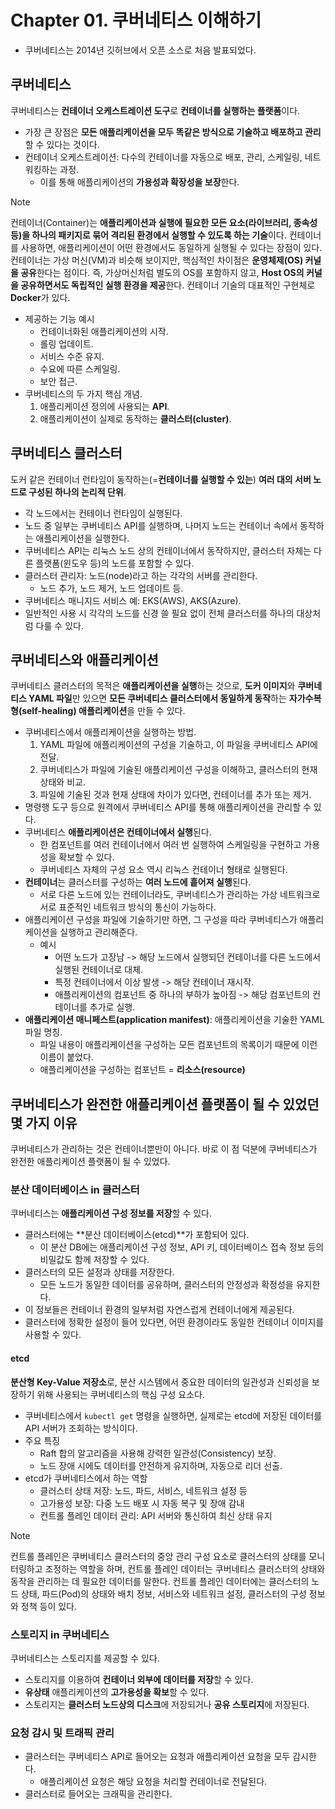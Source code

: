 # Chapter 01. 쿠버네티스 이해하기

- 쿠버네티스는 2014년 깃허브에서 오픈 소스로 처음 발표되었다.

## 쿠버네티스

쿠버네티스는 **컨테이너 오케스트레이션 도구**로 **컨테이너를 실행하는 플랫폼**이다.

- 가장 큰 장점은 **모든 애플리케이션을 모두 똑같은 방식으로 기술하고 배포하고 관리**할 수 있다는 것이다.
- 컨테이너 오케스트레이션: 다수의 컨테이너를 자동으로 배포, 관리, 스케일링, 네트워킹하는 과정.
  - 이를 통해 애플리케이션의 **가용성과 확장성을 보장**한다.

> [!NOTE]  
> 컨테이너(Container)는 **애플리케이션과 실행에 필요한 모든 요소(라이브러리, 종속성 등)을 하나의 패키지로 묶어 격리된 환경에서 실행할 수 있도록 하는 기술**이다.
> 컨테이너를 사용하면, 애플리케이션이 어떤 환경에서도 동일하게 실행될 수 있다는 장점이 있다.
> 컨테이너는 가상 머신(VM)과 비슷해 보이지만, 핵심적인 차이점은 **운영체제(OS) 커널을 공유**한다는 점이다.
> 즉, 가상머신처럼 별도의 OS를 포함하지 않고, **Host OS의 커널을 공유하면서도 독립적인 실행 환경을 제공**한다.
> 컨테이너 기술의 대표적인 구현체로 **Docker**가 있다.

- 제공하는 기능 예시
  - 컨테이너화된 애플리케이션의 시작.
  - 롤링 업데이트.
  - 서비스 수준 유지.
  - 수요에 따른 스케일링.
  - 보안 접근.
- 쿠버네티스의 두 가지 핵심 개념.
  1. 애플리케이션 정의에 사용되는 **API**.
  2. 애플리케이션이 실제로 동작하는 **클러스터(cluster)**.

## 쿠버네티스 클러스터

도커 같은 컨테이너 런타임이 동작하는(=**컨테이너를 실행할 수 있는**) **여러 대의 서버 노드로 구성된 하나의 논리적 단위**.

- 각 노드에서는 컨테이너 런타임이 실행된다.
- 노드 중 일부는 쿠버네티스 API를 실행하며, 나머지 노드는 컨테이너 속에서 동작하는 애플리케이션을 실행한다.
- 쿠버네티스 API는 리눅스 노드 상의 컨테이너에서 동작하지만, 클러스터 자체는 다른 플랫폼(윈도우 등)의 노드를 포함할 수 있다.
- 클러스터 관리자: 노드(node)라고 하는 각각의 서버를 관리한다.
  - 노드 추가, 노드 제거, 노드 업데이트 등.
- 쿠버네티스 매니지드 서비스 예: EKS(AWS), AKS(Azure).
- 일반적인 사용 시 각각의 노드를 신경 쓸 필요 없이 전체 클러스터를 하나의 대상처럼 다룰 수 있다.

## 쿠버네티스와 애플리케이션

쿠버네티스 클러스터의 목적은 **애플리케이션을 실행**하는 것으로, **도커 이미지**와 **쿠버네티스 YAML 파일**만 있으면 **모든 쿠버네티스 클러스터에서 동일하게 동작**하는 **자가수복형(self-healing) 애플리케이션**을 만들 수 있다.

- 쿠버네티스에서 애플리케이션을 실행하는 방법.
  1. YAML 파일에 애플리케이션의 구성을 기술하고, 이 파일을 쿠버네티스 API에 전달.
  2. 쿠버네티스가 파일에 기술된 애플리케이션 구성을 이해하고, 클러스터의 현재 상태와 비교.
  3. 파일에 기술된 것과 현재 상태에 차이가 있다면, 컨테이너를 추가 또는 제거.
- 명령행 도구 등으로 원격에서 쿠버네티스 API를 통해 애플리케이션을 관리할 수 있다.
- 쿠버네티스 **애플리케이션은 컨테이너에서 실행**된다.
  - 한 컴포넌트를 여러 컨테이너에서 여러 번 실행하여 스케일링을 구현하고 가용성을 확보할 수 있다.
  - 쿠버네티스 자체의 구성 요소 역시 리눅스 컨테이너 형태로 실행된다.
- **컨테이너**는 클러스터를 구성하는 **여러 노드에 흩어져 실행**된다.
  - 서로 다른 노드에 있는 컨테이너라도, 쿠버네티스가 관리하는 가상 네트워크로 서로 표준적인 네트워크 방식의 통신이 가능하다.
- 애플리케이션 구성을 파일에 기술하기만 하면, 그 구성을 따라 쿠버네티스가 애플리케이션을 실행하고 관리해준다.
  - 예시
    - 어떤 노드가 고장남 -> 해당 노드에서 실행되던 컨테이너를 다른 노드에서 실행된 컨테이너로 대체.
    - 특정 컨테이너에서 이상 발생 -> 해당 컨테이너 재시작.
    - 애플리케이션의 컴포넌트 중 하나의 부하가 높아짐 -> 해당 컴포넌트의 컨테이너를 추가로 실행.
- **애플리케이션 매니페스트(application manifest)**: 애플리케이션을 기술한 YAML 파일 명칭.
  - 파일 내용이 애플리케이션을 구성하는 모든 컴포넌트의 목록이기 때문에 이런 이름이 붙었다.
  - 애플리케이션을 구성하는 컴포넌트 = **리소스(resource)**

## 쿠버네티스가 완전한 애플리케이션 플랫폼이 될 수 있었던 몇 가지 이유

쿠버네티스가 관리하는 것은 컨테이너뿐만이 아니다. 바로 이 점 덕분에 쿠버네티스가 완전한 애플리케이션 플랫폼이 될 수 있었다.

### 분산 데이터베이스 in 클러스터

쿠버네티스는 **애플리케이션 구성 정보를 저장**할 수 있다.

- 클러스터에는 **분산 데이터베이스(etcd)**가 포함되어 있다.
  - 이 분산 DB에는 애플리케이션 구성 정보, API 키, 데이터베이스 접속 정보 등의 비밀값도 함께 저장할 수 있다.
- 클러스터의 모든 설정과 상태를 저장한다.
  - 모든 노드가 동일한 데이터를 공유하며, 클러스터의 안정성과 확정성을 유지한다.
- 이 정보들은 컨테이너 환경의 일부처럼 자연스럽게 컨테이너에게 제공된다.
- 클러스터에 정확한 설정이 들어 있다면, 어떤 환경이라도 동일한 컨테이너 이미지를 사용할 수 있다.

#### etcd

**분산형 Key-Value 저장소**로, 분산 시스템에서 중요한 데이터의 일관성과 신뢰성을 보장하기 위해 사용되는 쿠버네티스의 핵심 구성 요소다.

- 쿠버네티스에서 `kubectl get` 명령을 실행하면, 실제로는 etcd에 저장된 데이터를 API 서버가 조회하는 방식이다.
- 주요 특징
  - Raft 합의 알고리즘을 사용해 강력한 일관성(Consistency) 보장.
  - 노드 장애 시에도 데이터를 안전하게 유지하며, 자동으로 리더 선출.
- etcd가 쿠버네티스에서 하는 역할
  - 클러스터 상태 저장: 노드, 파드, 서비스, 네트워크 설정 등
  - 고가용성 보장: 다중 노드 배포 시 자동 복구 및 장애 감내
  - 컨트롤 플레인 데이터 관리: API 서버와 통신하여 최신 상태 유지

> [!NOTE]  
> 컨트롤 플레인은 쿠버네티스 클러스터의 중앙 관리 구성 요소로 클러스터의 상태를 모니터링하고 조정하는 역할을 하며, 컨트롤 플레인 데이터는 쿠버네티스 클러스터의 상태와 동작을 관리하는 데 필요한 데이터를 말한다. 컨트롤 플레인 데이터에는 클러스터의 노드 상태, 파드(Pod)의 상태와 배치 정보, 서비스와 네트워크 설정, 클러스터의 구성 정보와 정책 등이 있다.

### 스토리지 in 쿠버네티스

쿠버네티스는 스토리지를 제공할 수 있다.

- 스토리지를 이용하여 **컨테이너 외부에 데이터를 저장**할 수 있다.
- **유상태** 애플리케이션의 **고가용성을 확보**할 수 있다.
- 스토리지는 **클러스터 노드상의 디스크**에 저장되거나 **공유 스토리지**에 저장된다.

### 요청 감시 및 트래픽 관리

- 클러스터는 쿠버네티스 API로 들어오는 요청과 애플리케이션 요청을 모두 감시한다.
  - 애플리케이션 요청은 해당 요청을 처리할 컨테이너로 전달된다.
- 클러스터로 들어오는 크래픽을 관리한다.
